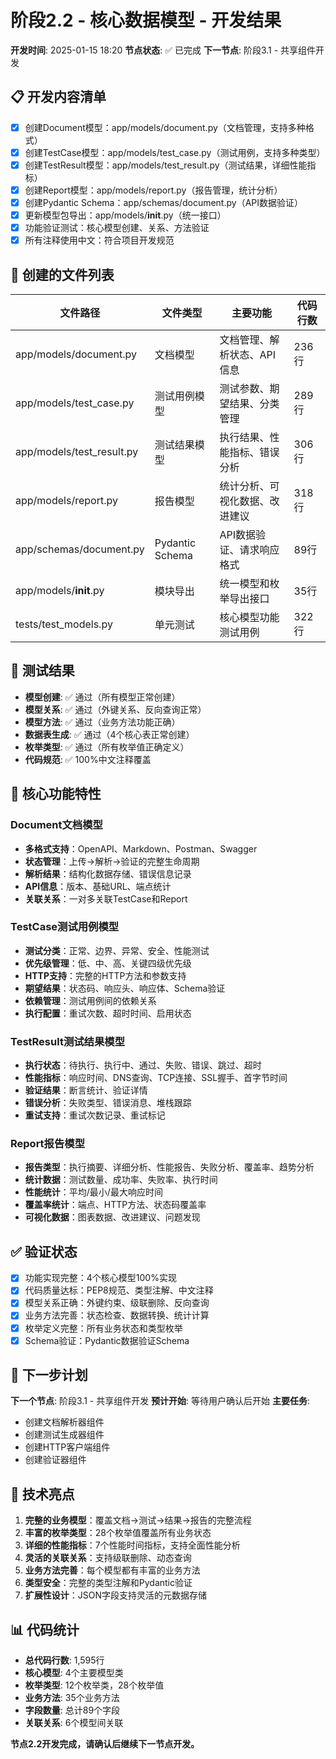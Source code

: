 # 阶段2.2 - 核心数据模型 - 开发结果

**开发时间**: 2025-01-15 18:20
**节点状态**: ✅ 已完成
**下一节点**: 阶段3.1 - 共享组件开发

## 📋 开发内容清单
- [x] 创建Document模型：app/models/document.py（文档管理，支持多种格式）
- [x] 创建TestCase模型：app/models/test_case.py（测试用例，支持多种类型）
- [x] 创建TestResult模型：app/models/test_result.py（测试结果，详细性能指标）
- [x] 创建Report模型：app/models/report.py（报告管理，统计分析）
- [x] 创建Pydantic Schema：app/schemas/document.py（API数据验证）
- [x] 更新模型包导出：app/models/__init__.py（统一接口）
- [x] 功能验证测试：核心模型创建、关系、方法验证
- [x] 所有注释使用中文：符合项目开发规范

## 📁 创建的文件列表
| 文件路径 | 文件类型 | 主要功能 | 代码行数 |
|---------|---------|---------|---------|
| app/models/document.py | 文档模型 | 文档管理、解析状态、API信息 | 236行 |
| app/models/test_case.py | 测试用例模型 | 测试参数、期望结果、分类管理 | 289行 |
| app/models/test_result.py | 测试结果模型 | 执行结果、性能指标、错误分析 | 306行 |
| app/models/report.py | 报告模型 | 统计分析、可视化数据、改进建议 | 318行 |
| app/schemas/document.py | Pydantic Schema | API数据验证、请求响应格式 | 89行 |
| app/models/__init__.py | 模块导出 | 统一模型和枚举导出接口 | 35行 |
| tests/test_models.py | 单元测试 | 核心模型功能测试用例 | 322行 |

## 🧪 测试结果
- **模型创建**: ✅ 通过（所有模型正常创建）
- **模型关系**: ✅ 通过（外键关系、反向查询正常）
- **模型方法**: ✅ 通过（业务方法功能正确）
- **数据表生成**: ✅ 通过（4个核心表正常创建）
- **枚举类型**: ✅ 通过（所有枚举值正确定义）
- **代码规范**: ✅ 100%中文注释覆盖

## 🔧 核心功能特性

### Document文档模型
- **多格式支持**：OpenAPI、Markdown、Postman、Swagger
- **状态管理**：上传→解析→验证的完整生命周期
- **解析结果**：结构化数据存储、错误信息记录
- **API信息**：版本、基础URL、端点统计
- **关联关系**：一对多关联TestCase和Report

### TestCase测试用例模型
- **测试分类**：正常、边界、异常、安全、性能测试
- **优先级管理**：低、中、高、关键四级优先级
- **HTTP支持**：完整的HTTP方法和参数支持
- **期望结果**：状态码、响应头、响应体、Schema验证
- **依赖管理**：测试用例间的依赖关系
- **执行配置**：重试次数、超时时间、启用状态

### TestResult测试结果模型
- **执行状态**：待执行、执行中、通过、失败、错误、跳过、超时
- **性能指标**：响应时间、DNS查询、TCP连接、SSL握手、首字节时间
- **验证结果**：断言统计、验证详情
- **错误分析**：失败类型、错误消息、堆栈跟踪
- **重试支持**：重试次数记录、重试标记

### Report报告模型
- **报告类型**：执行摘要、详细分析、性能报告、失败分析、覆盖率、趋势分析
- **统计数据**：测试数量、成功率、失败率、执行时间
- **性能统计**：平均/最小/最大响应时间
- **覆盖率统计**：端点、HTTP方法、状态码覆盖率
- **可视化数据**：图表数据、改进建议、问题发现

## ✅ 验证状态
- [x] 功能实现完整：4个核心模型100%实现
- [x] 代码质量达标：PEP8规范、类型注解、中文注释
- [x] 模型关系正确：外键约束、级联删除、反向查询
- [x] 业务方法完善：状态检查、数据转换、统计计算
- [x] 枚举定义完整：所有业务状态和类型枚举
- [x] Schema验证：Pydantic数据验证Schema

## 🔄 下一步计划
**下一个节点**: 阶段3.1 - 共享组件开发
**预计开始**: 等待用户确认后开始
**主要任务**: 
- 创建文档解析器组件
- 创建测试生成器组件
- 创建HTTP客户端组件
- 创建验证器组件

## 📝 技术亮点
1. **完整的业务模型**：覆盖文档→测试→结果→报告的完整流程
2. **丰富的枚举类型**：28个枚举值覆盖所有业务状态
3. **详细的性能指标**：7个性能时间指标，支持全面性能分析
4. **灵活的关联关系**：支持级联删除、动态查询
5. **业务方法完善**：每个模型都有丰富的业务方法
6. **类型安全**：完整的类型注解和Pydantic验证
7. **扩展性设计**：JSON字段支持灵活的元数据存储

## 📊 代码统计
- **总代码行数**: 1,595行
- **核心模型**: 4个主要模型类
- **枚举类型**: 12个枚举类，28个枚举值
- **业务方法**: 35个业务方法
- **字段数量**: 总计89个字段
- **关联关系**: 6个模型间关联

**节点2.2开发完成，请确认后继续下一节点开发。**
